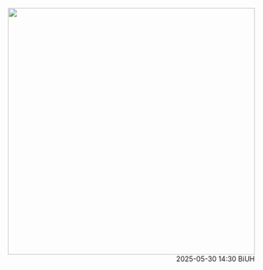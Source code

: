 
<p align="right">
  <img src="https://www.biuh-dt.com/img/biuh_building.jpg" width="500">
  <br>
  2025-05-30 14:30 BiUH
</p>


